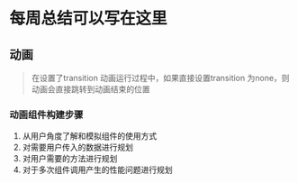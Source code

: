 # 每周总结可以写在这里
## 动画

> 在设置了transition 动画运行过程中，如果直接设置transition 为none，则动画会直接跳转到动画结束的位置

### 动画组件构建步骤

1. 从用户角度了解和模拟组件的使用方式
2. 对需要用户传入的数据进行规划
3. 对用户需要的方法进行规划
4. 对于多次组件调用产生的性能问题进行规划
